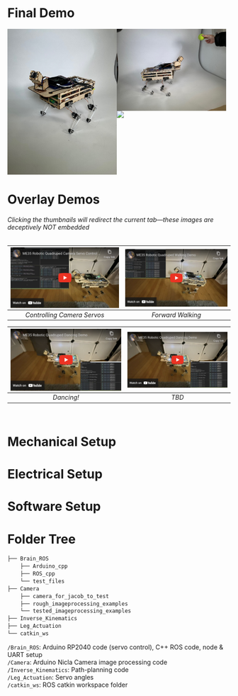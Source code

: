 # Final Demo

<img src="https://github.com/jchoi2507/Robotic_Quadruped/blob/main/Pictures/IMG_0325.jpeg" width="49%" img align="left">
<img src="https://github.com/jchoi2507/Robotic_Quadruped/blob/main/Pictures/IMG_0318.jpeg" width="49%" img align="top">
<img src="https://github.com/jchoi2507/Robotic_Quadruped/blob/main/Pictures/quadruped_walking_one_cycle.gif" width="49%" img align="top">
<br clear="both"/>

# Overlay Demos
###### *Clicking the thumbnails will redirect the current tab—these images are deceptively NOT embedded*

| [<img src="https://github.com/jchoi2507/Robotic_Quadruped/blob/main/Pictures/camera_yt_player.png" width="100%" img align="center">](https://www.youtube.com/watch?v=gz5IpHd0LCQ) | [<img src="https://github.com/jchoi2507/Robotic_Quadruped/blob/main/Pictures/walking_yt_player.png" width="100%" img align="center">](https://www.youtube.com/watch?v=fqAFdLbydDc) |
|:--:| :--: | 
| *Controlling Camera Servos* | *Forward Walking* |

| [<img src="https://github.com/jchoi2507/Robotic_Quadruped/blob/main/Pictures/dancing_yt_player.png" width="100%" img align="center">](https://www.youtube.com/watch?v=6Ijx8-6ygXU)| [<img src="https://github.com/jchoi2507/Robotic_Quadruped/blob/main/Pictures/dancing_yt_player.png" width="100%" img align="center">](https://www.youtube.com/watch?v=6Ijx8-6ygXU) |
|:--:| :--: | 
| *Dancing!* | *TBD* |

<br clear="both"/>

# Mechanical Setup

# Electrical Setup

# Software Setup

# Folder Tree
```bash
├── Brain_ROS
    ├── Arduino_cpp
    ├── ROS_cpp
    └── test_files
├── Camera
    ├── camera_for_jacob_to_test
    ├── rough_imageprocessing_examples
    └── tested_imageprocessing_examples
├── Inverse_Kinematics
├── Leg_Actuation
└── catkin_ws
```
`/Brain_ROS`: Arduino RP2040 code (servo control), C++ ROS code, node & UART setup <br />
`/Camera`: Arduino Nicla Camera image processing code <br />
`/Inverse_Kinematics`: Path-planning code <br />
`/Leg_Actuation`: Servo angles <br />
`/catkin_ws`: ROS catkin workspace folder <br />
